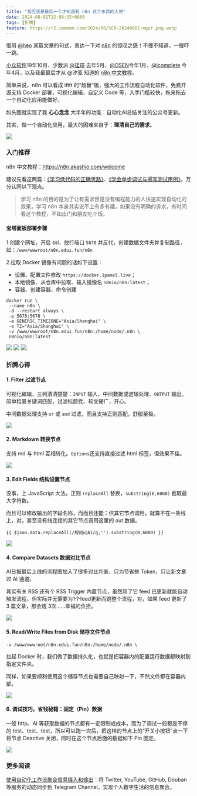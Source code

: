 ```yaml
---
title: "我应该是最后一个才知道有 n8n 这个东西的人吧"
date: 2024-08-01T15:09:55+0800
tags: [折腾]
feature: https://r2.immmmm.com/2024/08/SCR-20240801-mgzr.png.webp
---
```


借用 [@heo](https://blog.zhheo.com/) 某篇文章的句式，表达一下对 [n8n](https://n8n.io/) 的惊叹之感！不搜不知道，一搜吓一跳。

[小众软件](https://www.appinn.com/n8n-io/)19年10月、少数派 [@珪璋](https://sspai.com/prime/story/automation-n8n) 去年5月、[@OSEN](https://ai-news.bullet.site/ai-reader-n8n-build/)今年1月、[@lcomplete](https://tech.codelc.com/docs/tools/n8n.html) 今年4月，以及我最最后才从 @汐笺 知道的 [n8n 中文教程](https://n8n.akashio.com/welcome)。

<!--more-->

简单来说，n8n 可以看成 ifttt 的“超替”版，强大的工作流程自动化软件，免费开源支持 Docker 部署，可视化编辑，自定义 Code 等，入手门槛较快，拖来拖去一个自动化应用能做好。

如头图就实现了我 **心心念念** 大半年的功能：自动化AI总结关注的公众号更新。

其实，做一个自动化应用，最大的困难来自于：**理清自己的需求**。

![](https://r2.immmmm.com/2024/08/SCR-20240801-mozz.png.webp)

### 入门推荐

n8n 中文教程：<https://n8n.akashio.com/welcome>

建议先看这两篇：[《学习低代码的正确思路》](https://n8n.akashio.com/article/the-way-to-learn-n8n)、[《学会单步调试与撰写测试用例》](https://n8n.akashio.com/article/test-case-for-n8n)，万分认同以下观点。

> 学习 n8n 的目的是为了让有需求但是没有编程能力的人快速实现自动化的效果，学习 n8n 本身其实说不上有多有趣，如果没有明确的诉求，有时间看这个教程，不如出门和朋友吃个饭。

#### 宝塔面板部署步骤

1.创建个网址，开启 ssl，放行端口 `5678` 并反代，创建数据文件夹并复制路径，如：`/www/wwwroot/n8n.edui.fun/n8n`

2.拉取 Docker 镜像有问题的话如下设置：

- 设置、配置文件修改 `https://docker.1panel.live`；
- 本地镜像、从仓库中拉取、输入镜像名 `n8nio/n8n:latest`；
- 容器、创建容器、命令创建

```
docker run \
 --name n8n \
 -d --restart always \
 -p 5678:5678 \
 -e GENERIC_TIMEZONE="Asia/Shanghai" \
 -e TZ="Asia/Shanghai" \
 -v /www/wwwroot/n8n.edui.fun/n8n:/home/node/.n8n \
 n8nio/n8n:latest
```

![](https://r2.immmmm.com/2024/08/SCR-20240802-kogq.jpeg)
![](https://r2.immmmm.com/2024/08/SCR-20240802-kpml.jpeg)
![](https://r2.immmmm.com/2024/08/SCR-20240802-krvg.jpeg)

### 折腾心得

#### 1. Filter 过滤节点

可视化编辑，三列清清楚楚：`INPUT` 输入、中间数据或逻辑处理、`OUTPUT` 输出。简单粗暴关键词匹配，过滤标题党、软文硬广，开心。

中间数据处理支持 `or` 或 `and` 过滤，而且支持正则匹配，舒服至极。

![](https://r2.immmmm.com/2024/08/SCR-20240801-mzgd.png.webp)

#### 2. Markdown 转换节点

支持 md 与 html 互相转化。`Options`还支持直接过滤 html 标签，但效果不佳。

![](https://r2.immmmm.com/2024/08/SCR-20240801-nbxf.jpeg.webp)

#### 3. Edit Fields 结构设置节点

没事，上 JavaScript 大法，正则 `replaceAll` 替换，`substring(0,6000)` 截取最大字符数。

而且可以修改输出的字段名称，而而且还能：供其它节点调用，就算不在一条线上，对，甚至没有线连接的其它节点调用这里的 out 数据。

```
{{ $json.data.replaceAll(/规则问AI/g,'').substring(0,6000) }}
```

![](https://r2.immmmm.com/2024/08/SCR-20240801-neaz.jpeg.webp)

#### 4. Compare Datasets 数据对比节点

AI日报最后上线的流程图加入了很多对比判断，只为节省些 Token，只让新文章过 AI 通道。

其实有关 RSS 还有个 RSS Trigger 内置节点，虽然用了它 feed 已更新就能自动触发流程，但实际并无需要为1个feed更新而跑整个流程，对，如果 feed 更新了 3 篇文章，那会跑 3次……幸福的负担。

![](https://r2.immmmm.com/2024/08/SCR-20240801-njot.png.webp)

#### 5. Read/Write Files from Disk 储存文件节点

`-v /www/wwwroot/n8n.edui.fun/n8n:/home/node/.n8n \`

拉起 Docker 时，我们做了数据持久化，也就是把容器内的配置运行数据都映射到指定文件夹。

同样，如果要顺利使用这个储存节点也需要自己映射一下，不然文件都在容器内部。

![](https://r2.immmmm.com/2024/08/SCR-20240810-kebd.png.webp)

#### 6. 调试技巧，省钱秘籍：固定（Pin）数据

一般 http、AI 等获取数据的节点都有一定限制或成本，而为了调试一般都是不停的 test、test、test，所以可以跑一次后，把这样的节点上的“开关小按钮”点一下将节点 Deactive 关闭，同时在这个节点后面的数据如下 Pin 固定。

![](https://r2.immmmm.com/2024/08/SCR-20240807-taix.png.webp)


### 更多阅读

[使用自动化工作流聚合信息摄入和输出](https://reorx.com/blog/sharing-my-footprints-automation/)：将 Twitter, YouTube, GitHub, Douban 等服务的动态同步到 Telegram Channel，实现个人数字生活的信息聚合。